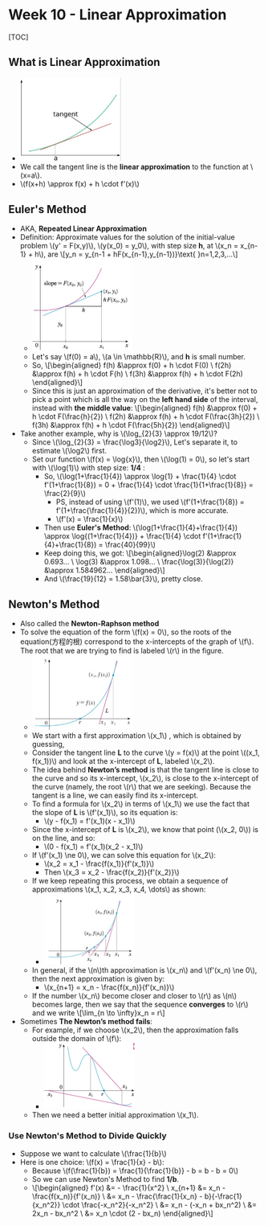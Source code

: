 # Week 10 - Linear Approximation

[TOC]

## What is Linear Approximation

* <img src="media/15106684044634.jpg" style="width:200px" />
* We call the tangent line is the **linear approximation** to the function at \\(x=a\\).
* \\(f(x+h) \approx f(x) + h \cdot f'(x)\\)

## Euler's Method 

* AKA, **Repeated Linear Approximation**
* Definition: Approximate values for the solution of the initial-value problem \\(y' = F(x,y)\\), \\(y(x_0) = y_0\\), with step size **h**, at \\(x_n = x_{n-1} + h\\), are \\[y_n = y_{n-1 + hF(x_{n-1},y_{n-1})}\text{   }n=1,2,3,...\\]
    * <img src="media/15107381979054.jpg" style="width:200px" />
    * Let's say \\(f(0) = a\\), \\(a \in \mathbb{R}\\), and **h** is small number.
    * So, \\[\begin{aligned}
        f(h) &\approx f(0) + h \cdot F(0) \\
        f(2h) &\approx f(h) + h \cdot F(h) \\
        f(3h) &\approx f(h) + h \cdot F(2h)
        \end{aligned}\\]
    * Since this is just an approximation of the derivative, it's better not to pick a point which is all the way on the **left hand side** of the interval, instead with **the middle value**: \\[\begin{aligned}
        f(h) &\approx f(0) + h \cdot F(\frac{h}{2}) \\
        f(2h) &\approx f(h) + h \cdot F(\frac{3h}{2}) \\
        f(3h) &\approx f(h) + h \cdot F(\frac{5h}{2})
        \end{aligned}\\]
* Take another example, why is \\(\log_{2}{3} \approx 19/12\\)?
    * Since \\(\log_{2}{3} = \frac{\log3}{\log2}\\), Let's separate it, to estimate \\(\log2\\) first.
    * Set our function \\(f(x) = \log{x}\\), then \\(\log(1) = 0\\), so let's start with \\(\log(1)\\) with step size: **1/4** : 
        * So, \\(\log(1+\frac{1}{4}) \approx \log{1} + \frac{1}{4} \cdot f'(1+\frac{1}{8}) = 0 + \frac{1}{4} \cdot \frac{1}{1+\frac{1}{8}} = \frac{2}{9}\\)
            * PS, instead of using \\(f'(1)\\), we used \\(f'(1+\frac{1}{8}) = f'(1+\frac{\frac{1}{4}}{2})\\), which is more accurate.
            * \\(f'(x) = \frac{1}{x}\\)
        * Then use **Euler's Method**: \\(\log(1+\frac{1}{4}+\frac{1}{4}) \approx \log{(1+\frac{1}{4})} + \frac{1}{4} \cdot f'(1+\frac{1}{4}+\frac{1}{8}) = \frac{40}{99}\\)
        * Keep doing this, we got: \\[\begin{aligned}\log(2) &\approx 0.693... \\ \log(3) &\approx 1.098... \\ \frac{\log(3)}{\log(2)} &\approx 1.584962... \end{aligned}\\]
        * And \\(\frac{19}{12} = 1.58\bar{3}\\), pretty close.

## Newton's Method

* Also called the **Newton-Raphson method**
* To solve the equation of the form \\(f(x) = 0\\), so the roots of the equation(方程的根) correspond to the x-intercepts of the graph of \\(f\\). The root that we are trying to find is labeled \\(r\\) in the figure.
    * <img src="media/15107501431432.jpg" style="width:200px" />
    * We start with a first approximation \\(x_1\\) , which is obtained by guessing,
    * Consider the tangent line **L** to the curve \\(y = f(x)\\) at the point \\((x_1, f(x_1))\\) and look at the x-intercept of **L**, labeled \\(x_2\\).
    * The idea behind **Newton’s method** is that the tangent line is close to the curve and so its x-intercept, \\(x_2\\), is close to the x-intercept of the curve (namely, the root \\(r\\) that we are seeking). Because the tangent is a line, we can easily find its x-intercept.
    * To find a formula for \\(x_2\\) in terms of \\(x_1\\) we use the fact that the slope of **L** is \\(f'(x_1)\\), so its equation is:
        * \\(y - f(x_1) = f'(x_1)(x - x_1)\\)
    * Since the x-intercept of **L** is \\(x_2\\), we know that point (\\(x_2, 0\\)) is on the line, and so:
        * \\(0 - f(x_1) = f'(x_1)(x_2 - x_1)\\)
    * If \\(f'(x_1) \ne 0\\), we can solve this equation for \\(x_2\\):
        * \\(x_2 = x_1 - \frac{f(x_1)}{f'(x_1)}\\)
        * Then \\(x_3 = x_2 - \frac{f(x_2)}{f'(x_2)}\\)
    * If we keep repeating this process, we obtain a sequence of approximations \\(x_1, x_2, x_3, x_4, \dots\\) as shown:
        * <img src="media/15107508161148.jpg" style="width:180px" />
    * In general, if the \\(n\\)th approximation is \\(x_n\\) and \\(f'(x_n) \ne 0\\), then the next approximation is given by:
        * \\(x_{n+1} = x_n - \frac{f(x_n)}{f'(x_n)}\\)
    * If the number \\(x_n\\) become closer and closer to \\(r\\) as \\(n\\) becomes large, then we say that the sequence **converges** to \\(r\\) and we write \\[\lim_{n \to \infty}x_n = r\\]
* Sometimes **The Newton’s method fails**:
    * For example, if we choose \\(x_2\\), then the approximation falls outside the domain of \\(f\\):
        * <img src="media/15107512854725.jpg" style="width:180px" />
    * Then we need a better initial approximation \\(x_1\\).

### Use Newton's Method to Divide Quickly

* Suppose we want to calculate \\(\frac{1}{b}\\)
* Here is one choice: \\(f(x) = \frac{1}{x} - b\\):
    * Because \\(f(\frac{1}{b}) = \frac{1}{\frac{1}{b}} - b = b - b = 0\\)
    * So we can use Newton's Method to find **1/b**.
    * \\[\begin{aligned}
        f'(x) &= - \frac{1}{x^2} \\
        x_{n+1} &= x_n - \frac{f(x_n)}{f'(x_n)} \\
        &= x_n - \frac{\frac{1}{x_n} - b}{-\frac{1}{x_n^2}} \cdot \frac{-x_n^2}{-x_n^2} \\
        &= x_n - (-x_n + bx_n^2) \\
        &= 2x_n - bx_n^2 \\
        &= x_n \cdot (2 - bx_n)
        \end{aligned}\\]


